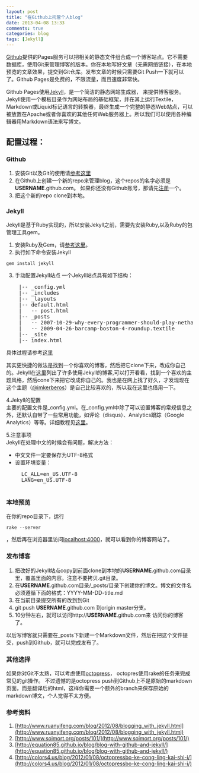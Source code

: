 ```yaml
---
layout: post
title: "在Github上托管个人blog"
date: 2013-04-08 13:33
comments: true
categories: blog
tags: [Jekyll] 
---
```


[Github](http://pages.github.com)提供的Pages服务可以把相关的静态文件组合成一个博客站点。它不需要数据库，使用Git来管理博客的版本。你在本地写好文章（无需网络链接），在本地预览的文章效果，提交到Git仓库。发布文章的时候只需要Git Push一下就可以了。Github Pages是免费的，不限流量，而且速度非常快。

Github Pages使用[Jekyll](http://jekyllrb.com/)，是一个简洁的静态网站生成器， 来提供博客服务。Jekyll使用一个模板目录作为网站布局的基础框架，并在其上运行Textile，Markdown或Liquid标记语言的转换器，最终生成一个完整的静态Web站点，可以被放置在Apache或者你喜欢的其他任何Web服务器上。所以我们可以使用各种编辑器用Markdown语法来写博文。 

## 配置过程： ##

### Github ###

1. 安装Git以及Git的使用请[参考这里](http://rogerdudler.github.io/git-guide/index.zh.html)
2. 在Github上创建一个新的repo来管理blog，这个repos的名字必须是**USERNAME**.github.com。 如果你还没有Github账号，那请先[注册](http://github.com)一个。
3. 把这个新的repo clone到本地。

### Jekyll ###
Jekyll是基于Ruby实现的，所以安装Jekyll之前，需要先安装Ruby,以及Ruby的包管理工具gem。

1. 安装Ruby及Gem，请[参考这里](http://www.ruby-lang.org/zh_cn/downloads/)。
2. 执行如下命令安装Jekyll 
```
gem install jekyll
```
3. 手动配置Jekyll站点
一个Jekyll站点具有如下结构：
<pre>
    |-- _config.yml  
    |-- _includes  
    |-- _layouts  
    |-- default.html  
    |   -- post.html  
    |-- _posts  
    |   -- 2007-10-29-why-every-programmer-should-play-nethack.textile  
    |   -- 2009-04-26-barcamp-boston-4-roundup.textile  
    |-- _site  
    |-- index.html  
</pre>
具体过程请参考[这里](http://www.ruanyifeng.com/blog/2012/08/blogging_with_jekyll.html)

其实更快捷的做法是找到一个你喜欢的博客，然后把它clone下来，改成你自己的。Jekyll在[这里](https://github.com/mojombo/jekyll/wiki/Sites)列出了许多使用Jekyll的博客,可以打开看看，找到一个喜欢的主题风格，然后cone下来把它改成你自己的。我也是在网上找了好久，才发现现在这个主题（[@imkerberos](https://github.com/imkerberos)）是自己比较喜欢的，所以我在这里也借用一下。

4.Jekyll的配置  
主要的配置文件是_config.yml。在_config.yml中除了可以设置博客的常规信息之外，还默认自带了一些常用功能，如评论（disqus）、Analytics跟踪（Google Analytics）等等。详细教程见[这里](http://jekyllbootstrap.com/usage/blog-configuration.html)。


5.注意事项  
Jekyll在处理中文的时候会有问题，解决方法：

- 中文文件一定要保存为UTF-8格式
- 设置环境变量：
    <pre>
    LC_ALL=en_US.UTF-8
    LANG=en_US.UTF-8
    </pre>

### 本地预览 ###

在你的repo目录下，运行
```
rake --server
```
，然后再在浏览器里访问[localhost:4000](http://localhost:4000)，就可以看到你的博客网站了。

### 发布博客 ###
1. 把改好的Jekyll站点copy到前面clone到本地的**USERNAME**.github.com目录里，覆盖里面的内容。注意不要拷贝.git目录。
2. 在**USERNAME**.github.com目录/_posts/目录下创建你的博文。博文的文件名必须遵循下面的格式：YYYY-MM-DD-title.md
3. 在当前目录提交所有的改到到Git
4. git push **USERNAME**.github.com 到origin master分支。
5. 10分钟左右，就可以访问http://**USERNAME**.github.com来
访问你的博客了。

以后写博客就只需要在_posts下新建一个Markdown文件，然后在把这个文件提交，push到Github，就可以完成发布了。

### 其他选择  ###
 
如果你对Git不太熟，可以考虑使用[octopress](http://colors4.us/blog/2012/01/08/octopressbo-ke-cong-ling-kai-shi-i/)， octopres使用rake的任务来完成常见的git操作。 不过遗憾的是octopress push到Github上不是原始的markdown页面，而是翻译后的html，这样你需要一个额外的branch来保存原始的markdown博文，个人觉得不太方便。 

### 参考资料 ###

1. [http://www.ruanyifeng.com/blog/2012/08/blogging_with_jekyll.html](http://www.ruanyifeng.com/blog/2012/08/blogging_with_jekyll.html)
1. [http://www.soimort.org/posts/101/](http://www.soimort.org/posts/101/)
1. [http://equation85.github.io/blog/blog-with-github-and-jekyll/](http://equation85.github.io/blog/blog-with-github-and-jekyll/)
1. [http://colors4.us/blog/2012/01/08/octopressbo-ke-cong-ling-kai-shi-i/](http://colors4.us/blog/2012/01/08/octopressbo-ke-cong-ling-kai-shi-i/)



